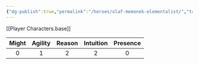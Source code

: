 ```yaml
---
{"dg-publish":true,"permalink":"/heroes/olaf-memonek-elementalist/","tags":["Player_Character"]}
---
```


[[Player Characters.base]]

| Might | Agility | Reason | Intuition | Presence |
|:-----:|:-------:|:------:|:---------:|:--------:|
|   0   |    1    |   2    |     2     |    0     |
